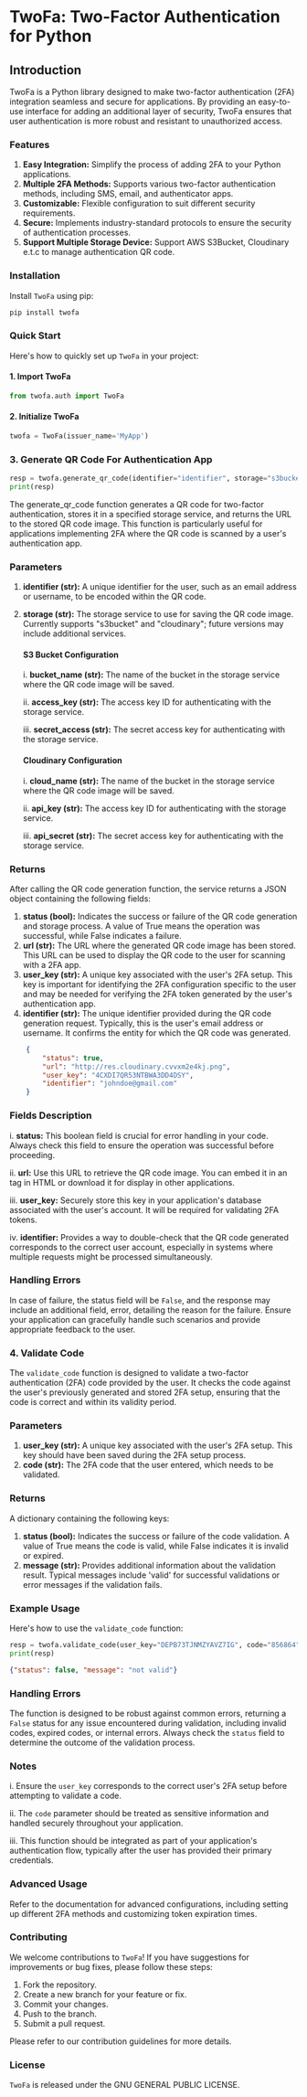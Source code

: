 # TwoFa: Two-Factor Authentication for Python

## Introduction

TwoFa is a Python library designed to make two-factor authentication (2FA) integration seamless and secure for applications. By providing an easy-to-use interface for adding an additional layer of security, TwoFa ensures that user authentication is more robust and resistant to unauthorized access.

### Features
1. **Easy Integration:** Simplify the process of adding 2FA to your Python applications.
2. **Multiple 2FA Methods:** Supports various two-factor authentication methods, including SMS, email, and authenticator apps.
3. **Customizable:** Flexible configuration to suit different security requirements.
4. **Secure:** Implements industry-standard protocols to ensure the security of authentication processes.
5. **Support Multiple Storage Device:** Support AWS S3Bucket, Cloudinary e.t.c to manage authentication QR code.


### Installation

Install `TwoFa` using pip:

```python
pip install twofa
```

### Quick Start
Here's how to quickly set up `TwoFa` in your project:

#### 1. Import TwoFa
```python
from twofa.auth import TwoFa
```

#### 2. Initialize TwoFa
```python
twofa = TwoFa(issuer_name='MyApp')
```

### 3. Generate QR Code For Authentication App
```python
resp = twofa.generate_qr_code(identifier="identifier", storage="s3bucket", bucket_name="bucket", access_key="s3 secrete access", secret_access="s3 secrete access key")
print(resp)
```
The generate_qr_code function generates a QR code for two-factor authentication, stores it in a specified storage service, and returns the URL to the stored QR code image. This function is particularly useful for applications implementing 2FA where the QR code is scanned by a user's authentication app.

### Parameters
1. **identifier (str):** A unique identifier for the user, such as an email address or username, to be encoded within the QR code.
2. **storage (str):** The storage service to use for saving the QR code image. Currently supports "s3bucket" and "cloudinary"; future versions may include additional services.

    #### S3 Bucket Configuration
    i. **bucket_name (str):** The name of the bucket in the storage service where the QR code image will be saved.

    ii. **access_key (str):** The access key ID for authenticating with the storage service.

    iii. **secret_access (str):** The secret access key for authenticating with the storage service.

    #### Cloudinary Configuration
    i. **cloud_name (str):** The name of the bucket in the storage service where the QR code image will be saved.

    ii. **api_key (str):** The access key ID for authenticating with the storage service.

    iii. **api_secret (str):** The secret access key for authenticating with the storage service.

### Returns

After calling the QR code generation function, the service returns a JSON object containing the following fields:

1. **status (bool):** Indicates the success or failure of the QR code generation and storage process. A value of True means the operation was successful, while False indicates a failure.
2. **url (str):** The URL where the generated QR code image has been stored. This URL can be used to display the QR code to the user for scanning with a 2FA app.
3. **user_key (str):** A unique key associated with the user's 2FA setup. This key is important for identifying the 2FA configuration specific to the user and may be needed for verifying the 2FA token generated by the user's authentication app.
4. **identifier (str):** The unique identifier provided during the QR code generation request. Typically, this is the user's email address or username. It confirms the entity for which the QR code was generated.

```json
    {
        "status": true,
        "url": "http://res.cloudinary.cvvxm2e4kj.png",
        "user_key": "4CXDI7QR53NTBWA3DD4DSY",
        "identifier": "johndoe@gmail.com"
    }
```

### Fields Description
i. **status:** This boolean field is crucial for error handling in your code. Always check this field to ensure the operation was successful before proceeding.

ii. **url:** Use this URL to retrieve the QR code image. You can embed it in an <img> tag in HTML or download it for display in other applications.

iii. **user_key:** Securely store this key in your application's database associated with the user's account. It will be required for validating 2FA tokens.

iv. **identifier:** Provides a way to double-check that the QR code generated corresponds to the correct user account, especially in systems where multiple requests might be processed simultaneously.

### Handling Errors
In case of failure, the status field will be `False`, and the response may include an additional field, error, detailing the reason for the failure. Ensure your application can gracefully handle such scenarios and provide appropriate feedback to the user.

### 4. Validate Code
The `validate_code` function is designed to validate a two-factor authentication (2FA) code provided by the user. It checks the code against the user's previously generated and stored 2FA setup, ensuring that the code is correct and within its validity period.

### Parameters
1. **user_key (str):** A unique key associated with the user's 2FA setup. This key should have been saved during the 2FA setup process.
2. **code (str):** The 2FA code that the user entered, which needs to be validated.

### Returns
A dictionary containing the following keys:
1. **status (bool):** Indicates the success or failure of the code validation. A value of True means the code is valid, while False indicates it is invalid or expired.
2. **message (str):** Provides additional information about the validation result. Typical messages include 'valid' for successful validations or error messages if the validation fails.

### Example Usage

Here's how to use the `validate_code` function:
```python
resp = twofa.validate_code(user_key="DEPB73TJNMZYAVZ7IG", code="856864")
print(resp)
```

```json
{"status": false, "message": "not valid"}
```
### Handling Errors
The function is designed to be robust against common errors, returning a `False` status for any issue encountered during validation, including invalid codes, expired codes, or internal errors. Always check the `status` field to determine the outcome of the validation process.

### Notes
i. Ensure the `user_key` corresponds to the correct user's 2FA setup before attempting to validate a code.

ii. The `code` parameter should be treated as sensitive information and handled securely throughout your application.

iii. This function should be integrated as part of your application's authentication flow, typically after the user has provided their primary credentials.

### Advanced Usage

Refer to the documentation for advanced configurations, including setting up different 2FA methods and customizing token expiration times.

### Contributing

We welcome contributions to `TwoFa`! If you have suggestions for improvements or bug fixes, please follow these steps:

1. Fork the repository.
2. Create a new branch for your feature or fix.
3. Commit your changes.
4. Push to the branch.
5. Submit a pull request.

Please refer to our contribution guidelines for more details.

### License
`TwoFa` is released under the GNU GENERAL PUBLIC LICENSE.